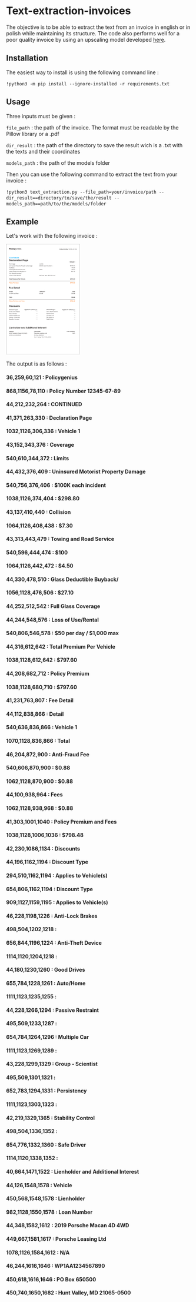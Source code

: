 # Text-extraction-invoices

The objective is to be able to extract the text from an invoice in english or in polish while maintaining its structure. 
The code also performs well for a poor quality invoice by using an upscaling model developed [here](https://github.com/openvinotoolkit/openvino_notebooks/tree/main/notebooks/202-vision-superresolution).

## Installation

The easiest way to install is using the following command line : 
~~~ 
!python3 -m pip install --ignore-installed -r requirements.txt 
~~~

## Usage

Three inputs must be given :

``file_path`` : the path of the invoice. The format must be readable by the Pillow library or a .pdf

``dir_result`` : the path of the directory to save the result wich is a .txt with the texts and their coordinates

``models_path`` : the path of the models folder

Then you can use the following command to extract the text from your invoice :

~~~ 
!python3 text_extraction.py --file_path=your/invoice/path --dir_result==directory/to/save/the/result --models_path==path/to/the/models/folder
~~~

## Example

Let's work with the following invoice :

<img src="image/sample-auto-insurance-declarations-page_2_2x.jpg" width="200" height="300" />

The output is as follows :

#### 36,259,60,121 : Policygenius

#### 868,1156,78,110 : Policy Number 12345-67-89
#### 44,212,232,264 : CONTINUED
#### 41,371,263,330 : Declaration Page
#### 1032,1126,306,336 : Vehicle 1
#### 43,152,343,376 : Coverage
#### 540,610,344,372 : Limits
#### 44,432,376,409 : Uninsured Motorist Property Damage
#### 540,756,376,406 : $100K each incident
#### 1038,1126,374,404 : $298.80
#### 43,137,410,440 : Collision
#### 1064,1126,408,438 : $7.30
#### 43,313,443,479 : Towing and Road Service
#### 540,596,444,474 : $100
#### 1064,1126,442,472 : $4.50
#### 44,330,478,510 : Glass Deductible Buyback/
#### 1056,1128,476,506 : $27.10
#### 44,252,512,542 : Full Glass Coverage
#### 44,244,548,576 : Loss of Use/Rental
#### 540,806,546,578 : $50 per day / $1,000 max
#### 44,316,612,642 : Total Premium Per Vehicle
#### 1038,1128,612,642 : $797.60
#### 44,208,682,712 : Policy Premium
#### 1038,1128,680,710 : $797.60
#### 41,231,763,807 : Fee Detail
#### 44,112,838,866 : Detail
#### 540,636,836,866 : Vehicle 1
#### 1070,1128,836,866 : Total
#### 46,204,872,900 : Anti-Fraud Fee
#### 540,606,870,900 : $0.88
#### 1062,1128,870,900 : $0.88
#### 44,100,938,964 : Fees
#### 1062,1128,938,968 : $0.88
#### 41,303,1001,1040 : Policy Premium and Fees
#### 1038,1128,1006,1036 : $798.48
#### 42,230,1086,1134 : Discounts 
#### 44,196,1162,1194 : Discount Type
#### 294,510,1162,1194 : Applies to Vehicle(s)
#### 654,806,1162,1194 : Discount Type
#### 909,1127,1159,1195 : Applies to Vehicle(s)
#### 46,228,1198,1226 : Anti-Lock Brakes
#### 498,504,1202,1218 : 
#### 656,844,1196,1224 : Anti-Theft Device
#### 1114,1120,1204,1218 : 
#### 44,180,1230,1260 : Good Drives
#### 655,784,1228,1261 : Auto/Home
#### 1111,1123,1235,1255 : 
#### 44,228,1266,1294 : Passive Restraint
#### 495,509,1233,1287 : 
#### 654,784,1264,1296 : Multiple Car
#### 1111,1123,1269,1289 :
#### 43,228,1299,1329 : Group - Scientist
#### 495,509,1301,1321 : 
#### 652,783,1294,1331 : Persistency
#### 1111,1123,1303,1323 : 
#### 42,219,1329,1365 : Stability Control
#### 498,504,1336,1352 : 
#### 654,776,1332,1360 : Safe Driver
#### 1114,1120,1338,1352 : 
#### 40,664,1471,1522 : Lienholder and Additional Interest
#### 44,126,1548,1578 : Vehicle
#### 450,568,1548,1578 : Lienholder
#### 982,1128,1550,1578 : Loan Number
#### 44,348,1582,1612 : 2019 Porsche Macan 4D 4WD
#### 449,667,1581,1617 : Porsche Leasing Ltd
#### 1078,1126,1584,1612 : N/A
#### 46,244,1616,1646 : WP1AA1234567890
#### 450,618,1616,1646 : PO Box 650500
#### 450,740,1650,1682 : Hunt Valley, MD 21065-0500
